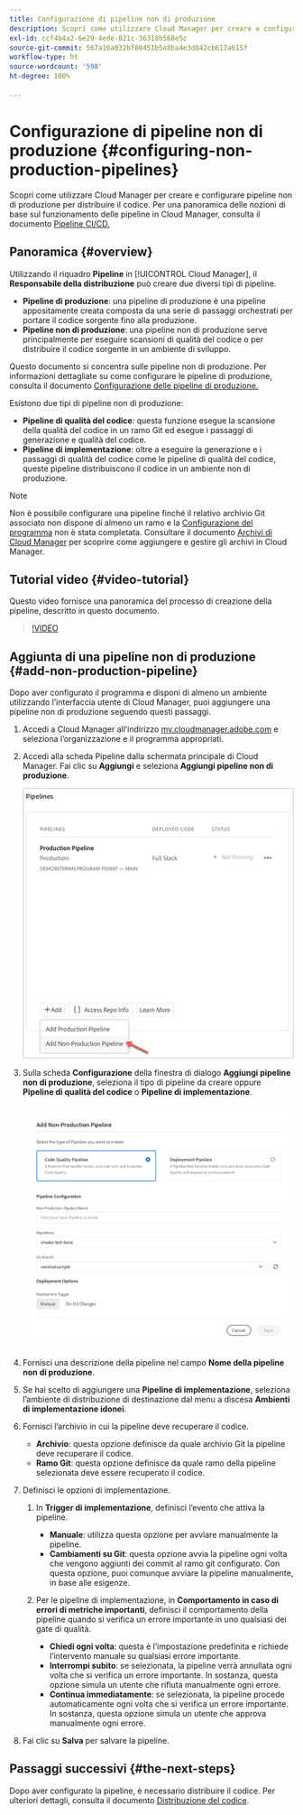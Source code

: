 ```yaml
---
title: Configurazione di pipeline non di produzione
description: Scopri come utilizzare Cloud Manager per creare e configurare pipeline non di produzione per distribuire il codice.
exl-id: ccf4b4a2-6e29-4ede-821c-36318b568e5c
source-git-commit: 567a16a032bf80451b5e8ba4e3d842cb617a615f
workflow-type: ht
source-wordcount: '598'
ht-degree: 100%

---
```


# Configurazione di pipeline non di produzione {#configuring-non-production-pipelines}

Scopri come utilizzare Cloud Manager per creare e configurare pipeline non di produzione per distribuire il codice. Per una panoramica delle nozioni di base sul funzionamento delle pipeline in Cloud Manager, consulta il documento [Pipeline CI/CD.](/help/overview/ci-cd-pipelines.md)

## Panoramica {#overview}

Utilizzando il riquadro **Pipeline** in [!UICONTROL Cloud Manager], il **Responsabile della distribuzione** può creare due diversi tipi di pipeline.

* **Pipeline di produzione**: una pipeline di produzione è una pipeline appositamente creata composta da una serie di passaggi orchestrati per portare il codice sorgente fino alla produzione.
* **Pipeline non di produzione**: una pipeline non di produzione serve principalmente per eseguire scansioni di qualità del codice o per distribuire il codice sorgente in un ambiente di sviluppo.

Questo documento si concentra sulle pipeline non di produzione. Per informazioni dettagliate su come configurare le pipeline di produzione, consulta il documento [Configurazione delle pipeline di produzione.](/help/using/production-pipelines.md)

Esistono due tipi di pipeline non di produzione:

* **Pipeline di qualità del codice**: questa funzione esegue la scansione della qualità del codice in un ramo Git ed esegue i passaggi di generazione e qualità del codice.
* **Pipeline di implementazione**: oltre a eseguire la generazione e i passaggi di qualità del codice come le pipeline di qualità del codice, queste pipeline distribuiscono il codice in un ambiente non di produzione.

>[!NOTE]
>
>Non è possibile configurare una pipeline finché il relativo archivio Git associato non dispone di almeno un ramo e la [Configurazione del programma](/help/getting-started/program-setup.md) non è stata completata. Consultare il documento [Archivi di Cloud Manager](/help/managing-code/repositories.md) per scoprire come aggiungere e gestire gli archivi in Cloud Manager.

## Tutorial video {#video-tutorial}

Questo video fornisce una panoramica del processo di creazione della pipeline, descritto in questo documento.

>[!VIDEO](https://video.tv.adobe.com/v/26316/)

## Aggiunta di una pipeline non di produzione {#add-non-production-pipeline}

Dopo aver configurato il programma e disponi di almeno un ambiente utilizzando l’interfaccia utente di Cloud Manager, puoi aggiungere una pipeline non di produzione seguendo questi passaggi.

1. Accedi a Cloud Manager all’indirizzo [my.cloudmanager.adobe.com](https://my.cloudmanager.adobe.com) e seleziona l’organizzazione e il programma appropriati.

1. Accedi alla scheda Pipeline dalla schermata principale di Cloud Manager. Fai clic su **Aggiungi** e seleziona **Aggiungi pipeline non di produzione**.

   ![Aggiungi pipeline non di produzione](/help/assets/configure-pipelines/nonprod-pipeline-add1.png)

1. Sulla scheda **Configurazione** della finestra di dialogo **Aggiungi pipeline non di produzione**, seleziona il tipo di pipeline da creare oppure **Pipeline di qualità del codice** o **Pipeline di implementazione**.

   ![Scegli il tipo di pipeline](/help/assets/configure-pipelines/add-non-production-pipeline.png)

1. Fornisci una descrizione della pipeline nel campo **Nome della pipeline non di produzione**.

1. Se hai scelto di aggiungere una **Pipeline di implementazione**, seleziona l’ambiente di distribuzione di destinazione dal menu a discesa **Ambienti di implementazione idonei**.

1. Fornisci l’archivio in cui la pipeline deve recuperare il codice.

   * **Archivio**: questa opzione definisce da quale archivio Git la pipeline deve recuperare il codice.
   * **Ramo Git**: questa opzione definisce da quale ramo della pipeline selezionata deve essere recuperato il codice.

1. Definisci le opzioni di implementazione.

   1. In **Trigger di implementazione**, definisci l’evento che attiva la pipeline.

      * **Manuale**: utilizza questa opzione per avviare manualmente la pipeline.
      * **Cambiamenti su Git**: questa opzione avvia la pipeline ogni volta che vengono aggiunti dei commit al ramo git configurato. Con questa opzione, puoi comunque avviare la pipeline manualmente, in base alle esigenze.
   1. Per le pipeline di implementazione, in **Comportamento in caso di errori di metriche importanti**, definisci il comportamento della pipeline quando si verifica un errore importante in uno qualsiasi dei gate di qualità.

      * **Chiedi ogni volta**: questa è l’impostazione predefinita e richiede l’intervento manuale su qualsiasi errore importante.
      * **Interrompi subito**: se selezionata, la pipeline verrà annullata ogni volta che si verifica un errore importante. In sostanza, questa opzione simula un utente che rifiuta manualmente ogni errore.
      * **Continua immediatamente**: se selezionata, la pipeline procede automaticamente ogni volta che si verifica un errore importante. In sostanza, questa opzione simula un utente che approva manualmente ogni errore.


1. Fai clic su **Salva** per salvare la pipeline.

## Passaggi successivi {#the-next-steps}

Dopo aver configurato la pipeline, è necessario distribuire il codice. Per ulteriori dettagli, consulta il documento [Distribuzione del codice](/help/using/code-deployment.md).
